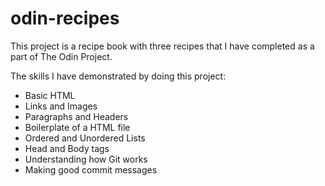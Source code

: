 # odin-recipes

This project is a recipe book with three recipes that I have completed as a part of The Odin Project.

The skills I have demonstrated by doing this project:
- Basic HTML
- Links and Images
- Paragraphs and Headers
- Boilerplate of a HTML file
- Ordered and Unordered Lists
- Head and Body tags
- Understanding how Git works
- Making good commit messages